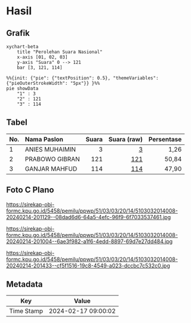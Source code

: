 # Hasil

## Grafik

```mermaid
xychart-beta
    title "Perolehan Suara Nasional"
    x-axis [01, 02, 03]
    y-axis "Suara" 0 --> 121
    bar [3, 121, 114]
```

```mermaid
%%{init: {"pie": {"textPosition": 0.5}, "themeVariables": {"pieOuterStrokeWidth": "5px"}} }%%
pie showData
    "1" : 3
    "2" : 121
    "3" : 114
```

## Tabel

| No. | Nama Paslon    | Suara | Suara (raw) | Persentase |
|:--- |:-------------- | -----:| -----------:| ----------:|
| 1   | ANIES MUHAIMIN | 3     | [3][p-1]    | 1,26       |
| 2   | PRABOWO GIBRAN | 121   | [121][p-2]  | 50,84      |
| 3   | GANJAR MAHFUD  | 114   | [114][p-3]  | 47,90      |


[p-1]: https://github.com/gigit-pemilu/pemilu-2024/blob/main/pilpres/hitung-suara/sub/51-bali/sub/03-badung/sub/03-abiansemal/sub/2014-punggul/sub/008-tps/sub/paslon-1.txt
[p-2]: https://github.com/gigit-pemilu/pemilu-2024/blob/main/pilpres/hitung-suara/sub/51-bali/sub/03-badung/sub/03-abiansemal/sub/2014-punggul/sub/008-tps/sub/paslon-2.txt
[p-3]: https://github.com/gigit-pemilu/pemilu-2024/blob/main/pilpres/hitung-suara/sub/51-bali/sub/03-badung/sub/03-abiansemal/sub/2014-punggul/sub/008-tps/sub/paslon-3.txt

## Foto C Plano

https://sirekap-obj-formc.kpu.go.id/5458/pemilu/ppwp/51/03/03/20/14/5103032014008-20240214-201129--08dad6d6-64a5-4efc-96f9-6f7033537461.jpg

https://sirekap-obj-formc.kpu.go.id/5458/pemilu/ppwp/51/03/03/20/14/5103032014008-20240214-201004--6ae3f982-a1f6-4edd-8897-69d7e27dd484.jpg

https://sirekap-obj-formc.kpu.go.id/5458/pemilu/ppwp/51/03/03/20/14/5103032014008-20240214-201433--cf5f1516-19c8-4549-a023-dccbc7c532c0.jpg


## Metadata

| Key        | Value               |
| ---------- | ------------------- |
| Time Stamp | 2024-02-17 09:00:02 |



